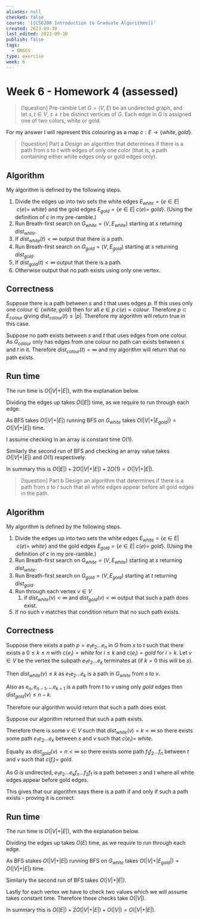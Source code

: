 ```yaml
---
aliases: null
checked: false
course: '[[CS6200 Introduction to Graduate Algorithms]]'
created: 2023-09-30
last_edited: 2023-09-30
publish: false
tags:
  - OMSCS
type: exercise
week: 6
---
```

# Week 6 - Homework 4 (assessed)

>[!question] Pre-ramble
>Let $G = (V,E)$ be an undirected graph, and let $s,t \in V$, $s \not = t$ be distinct vertices of $G$. Each edge in $G$ is assigned one of two colors, white or gold.

For my answer I will represent this colouring as a map $c: E \rightarrow \{white, gold\}$.

>[!question] Part a
>Design an algorithm that determines if there is a path from $s$ to $t$ with edges of only one color (that is, a path containing either white edges only or gold edges only).

## Algorithm

My algorithm is defined by the following steps.

1. Divide the edges up into two sets the white edges $E_{white} = \{ e \in E \vert\ c(e) = \ white\}$ and the gold edges $E_{gold} = \{e \in E \vert \ c(e) = \ gold\}$. (Using the definition of $c$ in my pre-ramble.)
2. Run Breath-first search on $G_{white} = (V, E_{white})$ starting at $s$ returning $dist_{white}$.
3. If $dist_{white}(t) < \infty$ output that there is a path.
4. Run Breath-first search on $G_{gold} = (V, E_{gold})$ starting at $s$ returning $dist_{gold}$.
5. If $dist_{gold}(t) < \infty$ output that there is a path.
6. Otherwise output that no path exists using only one vertex.

## Correctness

Suppose there is a path between $s$ and $t$ that uses edges $p$. If this uses only one $colour \in \{white, gold\}$ then for all $e \in p$ $c(e) = colour$. Therefore $p \subset E_{colour}$ giving $dist_{colour}(t) \leq \vert p \vert$. Therefore my algorithm will return true in this case.

Suppose no path exists between $s$ and $t$ that uses edges from one colour. As $G_{colour}$ only has edges from one colour no path can exists between $s$ and $t$ in it. Therefore $dist_{colour}(t) = \infty$ and my algorithm will return that no path exists.

## Run time

The run time is $O(\vert V \vert + \vert E \vert)$, with the explanation below.

Dividing the edges up takes $O(\vert E \vert)$ time, as we require to run through each edge.

As BFS takes $O(\vert V \vert + \vert E \vert)$ running BFS on $G_{white}$ takes $O(\vert V \vert + \vert E_{gold} \vert) = O(\vert V \vert + \vert E \vert)$ time.

I assume checking in an array is constant time O(1).

Similarly the second run of BFS and checking an array value takes $O(\vert V \vert + \vert E \vert)$ and $O(1)$ respectively.

In summary this is $O(\vert E \vert) + 2O(\vert V \vert + \vert E \vert) + 2O(1) = O(\vert V \vert + \vert E \vert)$.

>[!question] Part b
>Design an algorithm that determines if there is a path from $s$ to $t$ such that all white edges appear before all gold edges in the path.

## Algorithm

My algorithm is defined by the following steps.

1. Divide the edges up into two sets the white edges $E_{white} = \{ e \in E \vert\ c(e) = \ white\}$ and the gold edges $E_{gold} = \{e \in E \vert \ c(e) = \ gold\}$. (Using the definition of $c$ in my pre-ramble.)
2. Run Breath-first search on $G_{white} = (V, E_{white})$ starting at $s$ returning $dist_{white}$.
4. Run Breath-first search on $G_{gold} = (V, E_{gold})$ starting at $t$ returning $dist_{gold}$.
5. Run through each vertex $v \in V$
	1. if $dist_{white}(v) < \infty$ and $dist_{gold}(v) < \infty$ output that such a path does exist.
6. If no such $v$ matches that condition return that no such path exists.

## Correctness

Suppose there exists a path $p = e_1 e_2 \ldots e_n$ in $G$ from $s$ to $t$ such that there exists a $0 \leq k \leq n$ with $c(e_i) = white$ for $i \leq k$ and $c(e_{i}) = gold$ for $i >k$. Let $v \in V$ be the vertex the subpath $e_1 e_2 \ldots e_k$ terminates at (if $k=0$ this will be $s$).

Then $dist_{white}(v) \leq k$ as $e_1e_2 \ldots e_k$ is a path in $G_{white}$ from $s$ to $v$.

Also as $e_n, e_{n-1}, \ldots e_{k+1}$ is a path from $t$ to $v$ using only $gold$ edges then $dist_{gold}(v) \leq n - k$.

Therefore our algorithm would return that such a path does exist.

Suppose our algorithm returned that such a path exists.

Therefore there is some $v \in V$ such that $dist_{white}(v) = k < \infty$ so there exists some path $e_1 e_2 \ldots e_k$ between $s$ and $v$ such that $c(e_i) =\ white$.

Equally as $dist_{gold}(v) = n < \infty$ so there exists some path $f_1f_2 \ldots f_n$ between $t$ and $v$ such that $c(f_i) = \ gold$.

As $G$ is undirected, $e_1e_2 \ldots e_kf_n \ldots f_2 f_1$ is a path between $s$ and $t$ where all white edges appear before gold edges.

This gives that our algorithm says there is a path if and only if such a path exists - proving it is correct.

## Run time

The run time is $O(\vert V \vert + \vert E \vert)$, with the explanation below.

Dividing the edges up takes $O(E)$ time, as we require to run through each edge.

As BFS stakes $O(\vert V \vert + \vert E \vert)$ running BFS on $G_{white}$ takes $O(\vert V \vert + \vert E_{gold} \vert) = O(\vert V \vert + \vert E \vert)$ time.

Similarly the second run of BFS takes $O(\vert V \vert + \vert E \vert)$.

Lastly for each vertex we have to check two values which we will assume takes constant time. Therefore these checks take $O(\vert V \vert)$.

In summary this is $O(\vert E \vert) + 2O(\vert V \vert + \vert E \vert) + O(\vert V \vert) = O(\vert V \vert + \vert E \vert)$.
